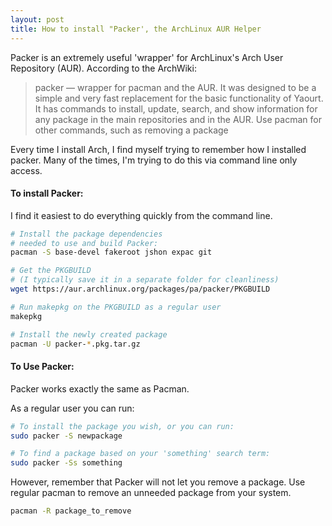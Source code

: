 ```yaml
---
layout: post
title: How to install "Packer', the ArchLinux AUR Helper
---
```


Packer is an extremely useful 'wrapper' for ArchLinux's Arch User Repository (AUR). According to the ArchWiki:

> packer — wrapper for pacman and the AUR. It was designed to be a simple and very fast replacement for the basic functionality of Yaourt. It has commands to install, update, search, and show information for any package in the main repositories and in the AUR. Use pacman for other commands, such as removing a package

Every time I install Arch, I find myself trying to remember how I installed packer. Many of the times, I'm trying to do this via command line only access.
#### To install Packer:
I find it easiest to do everything quickly from the command line.

```bash
# Install the package dependencies
# needed to use and build Packer:
pacman -S base-devel fakeroot jshon expac git

# Get the PKGBUILD
# (I typically save it in a separate folder for cleanliness)
wget https://aur.archlinux.org/packages/pa/packer/PKGBUILD

# Run makepkg on the PKGBUILD as a regular user
makepkg

# Install the newly created package
pacman -U packer-*.pkg.tar.gz
```

#### To Use Packer:
Packer works exactly the same as Pacman.

As a regular user you can run:

```bash
# To install the package you wish, or you can run:
sudo packer -S newpackage

# To find a package based on your 'something' search term:
sudo packer -Ss something
```

However, remember that Packer will not let you remove a package. Use regular pacman to remove an unneeded package from your system.

```bash
pacman -R package_to_remove
```
